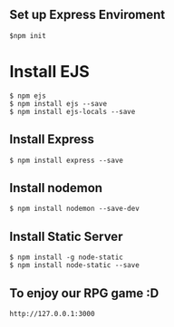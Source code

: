 ## Set up Express Enviroment

```
$npm init
```

# Install EJS

```
$ npm ejs
$ npm install ejs --save
$ npm install ejs-locals --save
```

## Install Express

```
$ npm install express --save

```

## Install nodemon

```
$ npm install nodemon --save-dev
```

## Install Static Server
```
$ npm install -g node-static
$ npm install node-static --save
```

## To enjoy our RPG game :D
```
http://127.0.0.1:3000
```
